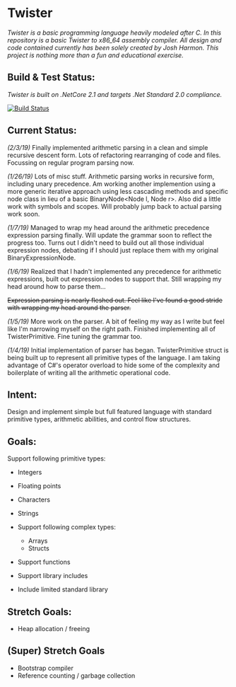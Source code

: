 # **Twister**

*Twister is a basic programming language heavily modeled after C. In this repository is a basic Twister to x86_64 assembly compiler. All design and code contained currently has been solely created by Josh Harmon. This project is nothing more than a fun and educational exercise.*

## **Build & Test Status:**

*Twister is built on  .NetCore 2.1 and targets .Net Standard 2.0 compliance.* 

[![Build Status](https://travis-ci.org/photo-bro/Twister.svg?branch=master)](https://travis-ci.org/photo-bro/Twister)

## **Current Status:**
*(2/3/19)*
Finally implemented arithmetic parsing in a clean and simple recursive descent form. Lots of refactoring rearranging of code and files. Focussing on regular program parsing now.

*(1/26/19)*
Lots of misc stuff. Arithmetic parsing works in recursive form, including unary precedence. Am working another implemention using a more generic iterative approach using less cascading methods and specific node class in lieu of a basic BinaryNode<Node l, Node r>. Also did a little work with symbols and scopes. Will probably jump back to actual parsing work soon.

*(1/7/19)*
Managed to wrap my head around the arithmetic precedence expression parsing finally. Will update the grammar soon to reflect the progress too. Turns out I didn't need to build out all those individual expression nodes, debating if I should just replace them with my original BinaryExpressionNode<T>.


*(1/6/19)*
Realized that I hadn't implemented any precedence for arithmetic expressions, built out expression nodes to support that. Still wrapping my head around how to parse them...

~~Expression parsing is nearly fleshed out. Feel like I've found a good stride with wrapping my head around the parser.~~

*(1/5/19)*
More work on the parser. A bit of feeling my way as I write but feel like I'm narrowing myself on the right path. Finished implementing all of TwisterPrimitive. Fine tuning the grammar too.

*(1/4/19)*
Initial implementation of parser has began. TwisterPrimitive struct is being built up to represent all primitive types of the language. I am taking advantage of C#'s operator overload to hide some of the complexity and boilerplate of writing all the arithmetic operational code.

## **Intent:**

Design and implement simple but full featured language with standard primitive types, arithmetic abilities, and control flow structures. 

## **Goals:**

 Support following primitive types:
   - Integers
   - Floating points
   - Characters
   - Strings

- Support following complex types:
   - Arrays
   - Structs

 - Support functions
 -  Support library includes
 - Include limited standard library 


## **Stretch Goals:**

 - Heap allocation / freeing

## **(Super) Stretch Goals**

 - Bootstrap compiler
 - Reference counting / garbage collection

